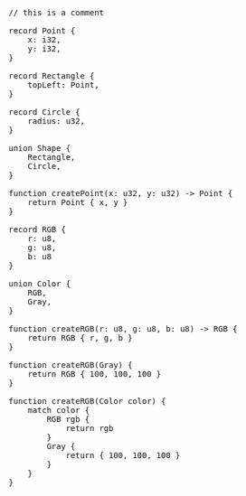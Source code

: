 <pre>
// this is a comment

record Point {
    x: i32,
    y: i32,
}

record Rectangle {
    topLeft: Point,
}

record Circle {
    radius: u32,
}

union Shape {
    Rectangle,
    Circle,
}

function createPoint(x: u32, y: u32) -> Point {
    return Point { x, y }
}

record RGB {
    r: u8,
    g: u8,
    b: u8
}

union Color {
    RGB,
    Gray,
}

function createRGB(r: u8, g: u8, b: u8) -> RGB {
    return RGB { r, g, b }
}

function createRGB(Gray) {
    return RGB { 100, 100, 100 }
}

function createRGB(Color color) {
    match color {
        RGB rgb {
            return rgb
        }
        Gray {
            return { 100, 100, 100 }
        }
    }
}
</pre>
